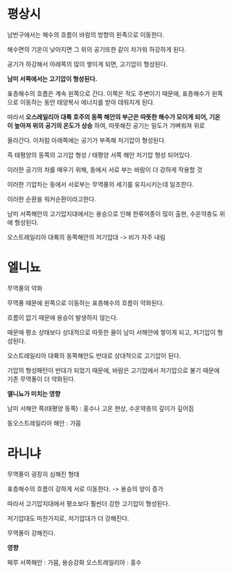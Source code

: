 # 평상시

남반구에서는 해수의 흐름이 바람의 방향의 왼족으로 이동한다.

해수면의 기온이 낮아지면 그 위의 공기또한 같이 차가워 하강하게 된다. 

공기가 하강해서 아래쪽의 많이 쌓이게 되면, 고기압이 형성된다.

__남미 서쪽에서는 고기압이 형성된다.__

표층해수의 흐름은 계속 왼쪽으로 간다. 이쪽은 적도 주변이기 때문에, 표층해수가 왼쪽으로 이동하는 동안 태양복사 에너지를 받아 데워지게 된다.

따라서 __오스레일리아 대륙 호주의 동쪽 해안의 부근은 따뜻한 해수가 모이게 되어, 기온이 높아져 위의 공기의 온도가 상승__ 하여, 따뜻해진 공기는 밀도가 가벼워져 위로

올라간다. 이처럼 아래쪽에는 공기가 부족해 저기압이 형성된다.

즉 태평양의 동쪽의 고기압 형성 / 태평양 서쪽 해안 저기압 형성 되어있다.

이러한 공기의 차를 매우기 위해, 동에서 서로 부는 바람이 더 강하게 작용할 것

이러한 기압차는 동에서 서로부는 무역풍의 세기를 유지시키는데 일조한다.

이러한 순환을 워커순환이라고한다.


남미 서쪽해안의 고기압지대에서는 용승으로 인해 한류어종이 많이 출현, 수온약층도 위에 형성된다.

오스트레일리아 대륙의 동쪽해안의 저기압대 -> 비가 자주 내림



# 엘니뇨

무역풍의 약화

무역풍 때문에 왼쪽으로 이동하는 표층해수의 흐름이 약화된다.

흐름이 없기 때문에 용승이 발생하지 않는다.

때문에 평소 상태보다 상대적으로 따뜻한 물이 남미 서해안에 쌓이게 되고, 저기압이 형성된다.

오스트레일리아 대륙의 동쪽해안도 반대로 상대적으로 고기압이 된다.

기압의 형성패턴이 반대가 되었기 때문에, 바람은 고기압에서 저기압으로 불기 때문에 기존 무역풍이 더 약화된다.

__엘니뇨가 미치는 영향__

남미 서해안 쪽(태평양 동쪽) : 홍수나 고온 현상, 수온약층의 깊이가 깊어짐

동오스트레일리아 해안 : 가뭄



# 라니냐

무역풍이 굉장히 심해진 형태

표층해수의 흐름이 강하게 서로 이동한다. -> 용승의 양이 증가

따라서 고기압지대에서 평소보다 훨씬더 강한 고기압이 형성된다.

저기압대도 마찬가지로, 저기압대가 더 강해진다.

무역풍이 강해진다.

__영향__

페루 서쪽해안 : 가뭄, 용승강화
오스트레일리아 : 홍수
